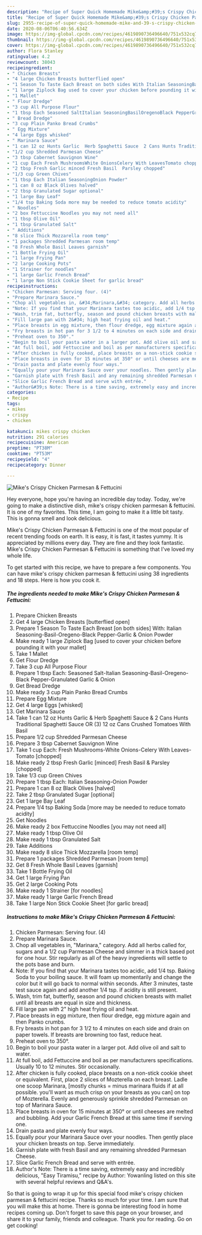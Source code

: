 ```yaml
---
description: "Recipe of Super Quick Homemade Mike&amp;#39;s Crispy Chicken Parmesan &amp;amp; Fettucini"
title: "Recipe of Super Quick Homemade Mike&amp;#39;s Crispy Chicken Parmesan &amp;amp; Fettucini"
slug: 2955-recipe-of-super-quick-homemade-mike-and-39-s-crispy-chicken-parmesan-and-amp-fettucini
date: 2020-08-06T06:40:56.634Z
image: https://img-global.cpcdn.com/recipes/4619890736496640/751x532cq70/mikes-crispy-chicken-parmesan-fettucini-recipe-main-photo.jpg
thumbnail: https://img-global.cpcdn.com/recipes/4619890736496640/751x532cq70/mikes-crispy-chicken-parmesan-fettucini-recipe-main-photo.jpg
cover: https://img-global.cpcdn.com/recipes/4619890736496640/751x532cq70/mikes-crispy-chicken-parmesan-fettucini-recipe-main-photo.jpg
author: Flora Stanley
ratingvalue: 4.2
reviewcount: 38043
recipeingredient:
- " Chicken Breasts"
- "4 large Chicken Breasts butterflied open"
- "1 Season To Taste Each Breast on both sides With Italian SeasoningBasilOregenoBlack PepperGarlic  Onion Powder"
- "1 large Ziplock Bag used to cover your chicken before pounding it with your mallet"
- "1 Mallet"
- " Flour Dredge"
- "3 cup All Purpose Flour"
- "1 tbsp Each Seasoned SaltItalian SeasoningBasilOregenoBlack PepperGranulated Garlic  Onion"
- " Bread Dredge"
- "3 cup Plain Panko Bread Crumbs"
- " Egg Mixture"
- "4 large Eggs whisked"
- " Marinara Sauce"
- "1 can 12 oz Hunts Garlic  Herb Spaghetti Sauce  2 Cans Hunts Traditional Spaghetti Sauce OR 3 12 oz Cans Crushed Tomatoes With Basil"
- "1/2 cup Shredded Parmesan Cheese"
- "3 tbsp Cabernet Sauvignon Wine"
- "1 cup Each Fresh MushroomsWhite OnionsCelery With LeavesTomato chopped"
- "2 tbsp Fresh Garlic minced Fresh Basil  Parsley chopped"
- "1/3 cup Green Chives"
- "1 tbsp Each Italian SeasoningOnion Powder"
- "1 can 8 oz Black Olives halved"
- "2 tbsp Granulated Sugar optional"
- "1 large Bay Leaf"
- "1/4 tsp Baking Soda more may be needed to reduce tomato acidity"
- " Noodles"
- "2 box Fettuccine Noodles you may not need all"
- "1 tbsp Olive Oil"
- "1 tbsp Granulated Salt"
- " Additions"
- "8 slice Thick Mozzarella room temp"
- "1 packages Shredded Parmesan room temp"
- "8 Fresh Whole Basil Leaves garnish"
- "1 Bottle Frying Oil"
- "1 large Frying Pan"
- "2 large Cooking Pots"
- "1 Strainer for noodles"
- "1 large Garlic French Bread"
- "1 large Non Stick Cookie Sheet for garlic bread"
recipeinstructions:
- "Chicken Parmesan: Serving four. (4)"
- "Prepare Marinara Sauce."
- "Chop all vegetables in, &#34;Marinara,&#34; category. Add all herbs called for, sugars and a 1/2 cup Parmesan Cheese and simmer in a thick based pot for one hour. Stir regularly as all of the heavy ingredients will settle to the pots base and burn."
- "Note: If you find that your Marinara tastes too acidic, add 1/4 tsp. Baking Soda to your boiling sauce. It will foam up momentarily and change the color but it will go back to normal within seconds. After 3 minutes, taste test sauce again and add another 1/4 tsp. if acidity is still present."
- "Wash, trim fat, butterfly, season and pound chicken breasts with mallet until all breasts are equal in size and thickness."
- "Fill large pan with 2&#34; high heat frying oil and heat."
- "Place breasts in egg mixture, then flour dredge, egg mixture again and then Panko crumbs."
- "Fry breasts in hot pan for 3 1/2 to 4 minutes on each side and drain on paper towels. If breasts are browning too fast, reduce heat."
- "Preheat oven to 350°."
- "Begin to boil your pasta water in a larger pot. Add olive oil and salt to water."
- "At full boil, add Fettuccine and boil as per manufacturers specifications. Usually 10 to 12 minutes. Stir occasionally."
- "After chicken is fully cooked, place breasts on a non-stick cookie sheet or equivalent. First, place 2 slices of Mozterella on each breast. Ladle one scoop Marinara, [mostly chunks = minus marinara fluids if at all possible. you&#39;ll want as much crisp on your breasts as you can] on top of Mozterella. Evenly and generously sprinkle shredded Parmesan on top of Marinara Sauce."
- "Place breasts in oven for 15 minutes at 350° or until cheeses are melted and bubbling. Add your Garlic French Bread at this same time if serving one."
- "Drain pasta and plate evenly four ways."
- "Equally pour your Marinara Sauce over your noodles. Then gently place your chicken breasts on top. Serve immediately."
- "Garnish plate with fresh Basil and any remaining shredded Parmesan Cheese."
- "Slice Garlic French Bread and serve with entrée."
- "Author&#39;s Note: There is a time saving, extremely easy and incredibly delicious, &#34;Easy Tiramisu,&#34; recipe by Author: Yowanling listed on this site with several helpful reviews and Q&amp;A&#39;s."
categories:
- Recipe
tags:
- mikes
- crispy
- chicken

katakunci: mikes crispy chicken 
nutrition: 291 calories
recipecuisine: American
preptime: "PT38M"
cooktime: "PT53M"
recipeyield: "4"
recipecategory: Dinner

---
```



![Mike&#39;s Crispy Chicken Parmesan &amp; Fettucini](https://img-global.cpcdn.com/recipes/4619890736496640/751x532cq70/mikes-crispy-chicken-parmesan-fettucini-recipe-main-photo.jpg)

Hey everyone, hope you're having an incredible day today. Today, we're going to make a distinctive dish, mike&#39;s crispy chicken parmesan &amp; fettucini. It is one of my favorites. This time, I am going to make it a little bit tasty. This is gonna smell and look delicious.

Mike&#39;s Crispy Chicken Parmesan &amp; Fettucini is one of the most popular of recent trending foods on earth. It is easy, it is fast, it tastes yummy. It is appreciated by millions every day. They are fine and they look fantastic. Mike&#39;s Crispy Chicken Parmesan &amp; Fettucini is something that I've loved my whole life.




To get started with this recipe, we have to prepare a few components. You can have mike&#39;s crispy chicken parmesan &amp; fettucini using 38 ingredients and 18 steps. Here is how you cook it.

<!--inarticleads1-->

##### The ingredients needed to make Mike&#39;s Crispy Chicken Parmesan &amp; Fettucini:

1. Prepare  Chicken Breasts
1. Get 4 large Chicken Breasts [butterflied open]
1. Prepare 1 Season To Taste Each Breast [on both sides] With: Italian Seasoning-Basil-Oregeno-Black Pepper-Garlic &amp; Onion Powder
1. Make ready 1 large Ziplock Bag [used to cover your chicken before pounding it with your mallet]
1. Take 1 Mallet
1. Get  Flour Dredge
1. Take 3 cup All Purpose Flour
1. Prepare 1 tbsp Each: Seasoned Salt-Italian Seasoning-Basil-Oregeno-Black Pepper-Granulated Garlic &amp; Onion
1. Get  Bread Dredge
1. Make ready 3 cup Plain Panko Bread Crumbs
1. Prepare  Egg Mixture
1. Get 4 large Eggs [whisked]
1. Get  Marinara Sauce
1. Take 1 can 12 oz Hunts Garlic &amp; Herb Spaghetti Sauce &amp; 2 Cans Hunts Traditional Spaghetti Sauce OR (3) 12 oz Cans Crushed Tomatoes With Basil
1. Prepare 1/2 cup Shredded Parmesan Cheese
1. Prepare 3 tbsp Cabernet Sauvignon Wine
1. Take 1 cup Each: Fresh Mushrooms-White Onions-Celery With Leaves-Tomato [chopped]
1. Make ready 2 tbsp Fresh Garlic [minced] Fresh Basil &amp; Parsley [chopped]
1. Take 1/3 cup Green Chives
1. Prepare 1 tbsp Each: Italian Seasoning-Onion Powder
1. Prepare 1 can 8 oz Black Olives [halved]
1. Take 2 tbsp Granulated Sugar [optional]
1. Get 1 large Bay Leaf
1. Prepare 1/4 tsp Baking Soda [more may be needed to reduce tomato acidity]
1. Get  Noodles
1. Make ready 2 box Fettuccine Noodles [you may not need all]
1. Make ready 1 tbsp Olive Oil
1. Make ready 1 tbsp Granulated Salt
1. Take  Additions
1. Make ready 8 slice Thick Mozzarella [room temp]
1. Prepare 1 packages Shredded Parmesan [room temp]
1. Get 8 Fresh Whole Basil Leaves [garnish]
1. Take 1 Bottle Frying Oil
1. Get 1 large Frying Pan
1. Get 2 large Cooking Pots
1. Make ready 1 Strainer [for noodles]
1. Make ready 1 large Garlic French Bread
1. Take 1 large Non Stick Cookie Sheet [for garlic bread]




<!--inarticleads2-->

##### Instructions to make Mike&#39;s Crispy Chicken Parmesan &amp; Fettucini:

1. Chicken Parmesan: Serving four. (4)
1. Prepare Marinara Sauce.
1. Chop all vegetables in, &#34;Marinara,&#34; category. Add all herbs called for, sugars and a 1/2 cup Parmesan Cheese and simmer in a thick based pot for one hour. Stir regularly as all of the heavy ingredients will settle to the pots base and burn.
1. Note: If you find that your Marinara tastes too acidic, add 1/4 tsp. Baking Soda to your boiling sauce. It will foam up momentarily and change the color but it will go back to normal within seconds. After 3 minutes, taste test sauce again and add another 1/4 tsp. if acidity is still present.
1. Wash, trim fat, butterfly, season and pound chicken breasts with mallet until all breasts are equal in size and thickness.
1. Fill large pan with 2&#34; high heat frying oil and heat.
1. Place breasts in egg mixture, then flour dredge, egg mixture again and then Panko crumbs.
1. Fry breasts in hot pan for 3 1/2 to 4 minutes on each side and drain on paper towels. If breasts are browning too fast, reduce heat.
1. Preheat oven to 350°.
1. Begin to boil your pasta water in a larger pot. Add olive oil and salt to water.
1. At full boil, add Fettuccine and boil as per manufacturers specifications. Usually 10 to 12 minutes. Stir occasionally.
1. After chicken is fully cooked, place breasts on a non-stick cookie sheet or equivalent. First, place 2 slices of Mozterella on each breast. Ladle one scoop Marinara, [mostly chunks = minus marinara fluids if at all possible. you&#39;ll want as much crisp on your breasts as you can] on top of Mozterella. Evenly and generously sprinkle shredded Parmesan on top of Marinara Sauce.
1. Place breasts in oven for 15 minutes at 350° or until cheeses are melted and bubbling. Add your Garlic French Bread at this same time if serving one.
1. Drain pasta and plate evenly four ways.
1. Equally pour your Marinara Sauce over your noodles. Then gently place your chicken breasts on top. Serve immediately.
1. Garnish plate with fresh Basil and any remaining shredded Parmesan Cheese.
1. Slice Garlic French Bread and serve with entrée.
1. Author&#39;s Note: There is a time saving, extremely easy and incredibly delicious, &#34;Easy Tiramisu,&#34; recipe by Author: Yowanling listed on this site with several helpful reviews and Q&amp;A&#39;s.




So that is going to wrap it up for this special food mike&#39;s crispy chicken parmesan &amp; fettucini recipe. Thanks so much for your time. I am sure that you will make this at home. There is gonna be interesting food in home recipes coming up. Don't forget to save this page on your browser, and share it to your family, friends and colleague. Thank you for reading. Go on get cooking!
